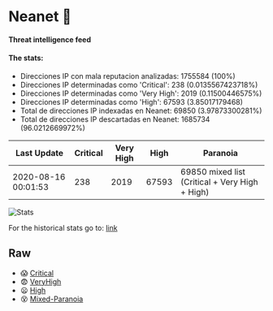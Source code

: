 # Neanet :hocho:
#### Threat intelligence feed
#### The stats:

- Direcciones IP con mala reputacion analizadas: 1755584 (100%)
- Direcciones IP determinadas como 'Critical':  238 (0.0135567423718%)
- Direcciones IP determinadas como 'Very High':  2019 (0.11500446575%)
- Direcciones IP determinadas como 'High':  67593 (3.85017179468)
- Total de direcciones IP indexadas en Neanet:  69850 (3.97873300281%)
- Total de direcciones IP descartadas en Neanet:  1685734 (96.0212669972%)

| Last Update | Critical | Very High | High | Paranoia |
| --- | --- | --- | --- | --- |
| 2020-08-16 00:01:53 | 238 | 2019 | 67593 | 69850 mixed list (Critical + Very High + High)|

![Stats](https://docs.google.com/spreadsheets/d/e/2PACX-1vSnaNMIXVabIpDJjufMlzH7poXnshF3mgd8Is1g9ytUEzVsP5my4Trn8f-xkoLLQ38xpL3HtmUexLo6/pubchart?oid=501124687&format=image)

For the historical stats go to: [link](/stats.csv)
## Raw
- :scream: [Critical](https://raw.githubusercontent.com/JavaGarcia/Neanet/master/blacklists/neanet_critical.txt)
- :fearful: [VeryHigh](https://raw.githubusercontent.com/JavaGarcia/Neanet/master/blacklists/neanet_veryHigh.txtt)
- :frowning: [High](https://raw.githubusercontent.com/JavaGarcia/Neanet/master/blacklists/neanet_high.txt)
- :dizzy_face: [Mixed-Paranoia](https://raw.githubusercontent.com/JavaGarcia/Neanet/master/blacklists/neanet_all.txt)



















































































































































































































